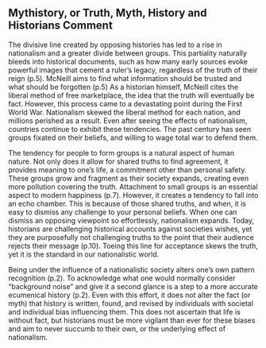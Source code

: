 ## Mythistory, or Truth, Myth, History and Historians Comment

The divisive line created by opposing histories has led to a rise in nationalism and a greater divide between groups. This partiality naturally bleeds into historical documents, such as how many early sources evoke powerful images that cement a ruler’s legacy, regardless of the truth of their reign (p.5). McNeill aims to find what information should be trusted and what should be forgotten (p.5) As a historian himself, McNeill cites the liberal method of free marketplace, the idea that the truth will eventually be fact. However, this process came to a devastating point during the First World War. Nationalism skewed the liberal method for each nation, and millions perished as a result. Even after seeing the effects of nationalism, countries continue to exhibit these tendencies. The past century has seen groups fixated on their beliefs, and willing to wage total war to defend them.

The tendency for people to form groups is a natural aspect of human nature. Not only does it allow for shared truths to find agreement, it provides meaning to one’s life, a commitment other than personal safety. These groups grow and fragment as their society expands, creating even more pollution covering the truth. Attachment to small groups is an essential aspect to modern happiness (p.7). However, it creates a tendency to fall into an echo chamber. This is because of those shared truths, and when, it is easy to dismiss any challenge to your personal beliefs. When one can dismiss an opposing viewpoint so effortlessly, nationalism expands. Today, historians are challenging historical accounts against societies wishes, yet they are purposefully not challenging truths to the point that their audience rejects their message (p.10). Toeing this line for acceptance skews the truth, yet it is the standard in our nationalistic world.

Being under the influence of a nationalistic society alters one’s own pattern recognition (p.2). To acknowledge what one would normally consider “background noise” and give it a second glance is a step to a more accurate ecumenical history (p.2). Even with this effort, it does not alter the fact (or myth) that history is written, found, and revised by individuals with societal and individual bias influencing them. This does not ascertain that life is without fact, but historians must be more vigilant than ever for these biases and aim to never succumb to their own, or the underlying effect of nationalism. 
